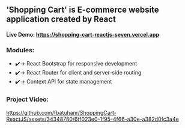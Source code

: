 ## 'Shopping Cart' is E-commerce website application created by React
#### Live Demo: <a href='https://shopping-cart-reactjs-seven.vercel.app/'>https://shopping-cart-reactjs-seven.vercel.app</a>
### Modules:
<ul>
    <li>
        ✔️-> React Bootstrap for responsive development
    </li>
    <li>
        ✔️-> React Router for client and server-side routing
    </li>
    <li>
        ✔️-> Context API for state management
    </li>
</ul>

### Project Video:



https://github.com/fbatuhanr/ShoppingCart-ReactJS/assets/34348780/6ff023e0-1f95-4f66-a30e-a382d0fc3a4e

